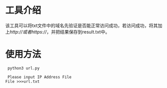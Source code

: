 # 工具介绍

该工具可以将txt文件中的域名先验证是否能正常访问成功，若访问成功，将其加上*http://*或者*https://*，并把结果保存到result.txt中。

# 使用方法

```
 python3 url.py
 
 Please input IP Address File
File >>>url.txt
```

